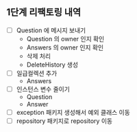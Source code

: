 ## 1단계 리팩토링 내역

- [ ] Question 에 메시지 보내기
  - Question 의 owner 인지 확인
  - Answers 의 owner 인지 확인
  - 삭제 처리
  - DeleteHistory 생성
- [ ] 일급컬렉션 추가 
  - Answers
- [ ] 인스턴스 변수 줄이기
  - Question
  - Answer
- [ ] exception 패키지 생성해서 예외 클래스 이동
- [ ] repository 패키지로 repository 이동